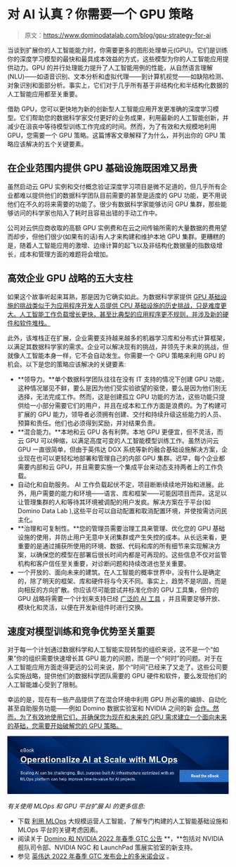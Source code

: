 # 对 AI 认真？你需要一个 GPU 策略

> 原文：<https://www.dominodatalab.com/blog/gpu-strategy-for-ai>

当谈到扩展你的人工智能能力时，你需要更多的图形处理单元(GPU)。它们是训练你的深度学习模型的最快和最具成本效益的方式，这些模型为你的人工智能应用提供动力。GPU 的并行处理能力提升了人工智能用例的性能，从自然语言理解(NLU)——如语音识别、文本分析和虚拟代理——到计算机视觉——如缺陷检测、对象识别和面部分析。事实上，它们对于几乎所有基于非结构化和半结构化数据的人工智能应用都至关重要。

借助 GPU，您可以更快地为新的创新型人工智能应用开发更准确的深度学习模型。它们帮助您的数据科学家交付更好的业务成果，利用最新的人工智能创新，并减少在沮丧中等待模型训练工作完成的时间。然而，为了有效和大规模地利用 GPU，您需要一个 GPU 策略。这篇博客文章解释了为什么，并列出你的 GPU 策略应该解决的五个关键要素。

## 在企业范围内提供 GPU 基础设施既困难又昂贵

虽然启动云 GPU 实例和交付概念验证深度学习项目是微不足道的，但几乎所有企业都难以提供他们的数据科学团队目前需要的甚至是适度的 GPU 功能，更不用说他们在不久的将来需要的功能了。很少有数据科学家能够访问 GPU 集群，那些能够访问的科学家也陷入了耗时且容易出错的手动工作中。

公司对云供应商收取的高额 GPU 实例费和在云之间传输所需的大量数据的费用望而却步，但他们很少(如果有的话)有人才来构建和维护本地 GPU 集群。更糟糕的是，随着人工智能应用的激增、边缘计算的起飞以及非结构化数据量的指数级增长，成本和管理方面的难题将会增加。

## 高效企业 GPU 战略的五大支柱

如果这个故事听起来耳熟，那是因为它确实如此。为数据科学家提供 [GPU 基础设施的挑战类似于为应用程序开发人员提供 CPU 基础设施的历史挑战，只是难度更大。人工智能工作负载增长更快，甚至比典型的应用程序更不规则，并涉及新的硬件和软件堆栈。](https://blog.dominodatalab.com/machine-learning-gpu)

此外，该堆栈正在扩展，企业需要支持越来越多的机器学习库和分布式计算框架，以满足其数据科学家的需求。企业可以解决现有的挑战，并领先于未来的挑战，但就像人工智能本身一样，它不会自动发生。你需要一个 GPU 策略来利用 GPU 的机会。以下是您的策略应该解决的关键要素:

*   **领导力。**单个数据科学团队往往在没有 IT 支持的情况下创建 GPU 功能，这种情况屡见不鲜，要么是因为他们受实验欲望的驱使，要么是因为他们别无选择，无法完成工作。然而，这是创建孤立 GPU 功能的方法，这些功能只提供给一小部分需要它们的用户，并且在成本和工作方面是浪费的。为了构建可扩展的 GPU 能力，领导者必须拥有创建、交付和持续升级这些能力的人员、预算和责任。他们也必须得到奖励，并对结果负责。
*   **混合能力。**本地和云 GPU 各有利弊。本地 GPU 更便宜，但不灵活，而云 GPU 可以伸缩，以满足高度可变的人工智能模型训练工作。虽然访问云 GPU 一直很简单，但由于英伟达 DGX 系统等新的融合基础设施解决方案，企业现在也可以更轻松地部署和管理自己的内部 GPU 集群。迟早，每个企业都需要内部和云 GPU，并且需要实施一个集成平台来动态支持两者上的工作负载。
*   自动化和自助服务。 AI 工作负载起伏不定，项目断断续续地开始和进展。此外，用户需要的能力和环境——语言、库和框架——可能因项目而异。这足以让管理集群的人和等待其环境被调配的用户发疯。解决方案在于平台(如 Domino Data Lab ),这些平台可以自动配置和取消配置环境，并使按需访问民主化。
*   **治理和可复制性。**您的管理员需要治理工具来管理、优化您的 GPU 基础设施的使用，并防止用户无意中关闭集群或产生失控的成本。从长远来看，更重要的是通过捕获所使用的环境、数据、代码和库的所有细节来实现解决方案，以确保您的模型在部署后很长时间内都是可再现的。这些信息不仅对监管机构和客户信任至关重要，对诊断问题和持续改进也至关重要。
*   一个开放的、面向未来的建筑。在人工智能的概率世界中，没有什么是确定的，除了明天的框架、库和硬件将与今天不同。事实上，趋势不是巩固，而是向相反的方向扩散。你应该尽可能尝试并标准化你的 GPU 工具集，但你的 GPU 战略将需要一个计划来支持已经 [广泛的 AI 工具](https://blog.dominodatalab.com/tensorflow-pytorch-or-keras-for-deep-learning) ，并且需要足够开放、模块化和灵活，以便在开发新组件时进行交换。

## 速度对模型训练和竞争优势至关重要

对于每一个计划通过数据科学和人工智能实现转型的组织来说，这不是一个“如果”你的组织需要快速增长其 GPU 能力的问题，而是一个“何时”的问题。对于在人工智能应用方面走得更远的公司来说，那个“时间”已经来了又走了。这些公司要么实施战略，提供他们的数据科学团队需要的 GPU 硬件和软件，要么发现他们的人工智能雄心受到了限制。

幸运的是，现在有一些产品提供了在混合环境中利用 GPU 所必需的编排、自动化甚至自助服务功能——例如 Domino 数据实验室和 NVIDIA 之间的新 [合作。然而，为了有效地使用它们，并确保您为现在和未来的 GPU 需求建立一个面向未来的基础，您需要开始破解您的 GPU 策略。](https://www.dominodatalab.com/news/domino-data-lab-extends-enterprise-mlops-to-the-edge-with-new-nvidia-fleet-command-support)

[![eBook  Operationalize AI at Scale with MLOps  Scaling AI can be challenging. But, purpose-built AI infrastructure optimized  with an MLOps platform can help improve time-to-value for AI projects. Read the eBook](img/31ec03611454bf25c3988c4e213aaa77.png)](https://cta-redirect.hubspot.com/cta/redirect/6816846/a07fdc6b-4c19-47b4-af5a-d67cdf6e86b4) 

*有关使用 MLOps 和 GPU 平台扩展 AI 的更多信息:*

*   下载 [利用 MLOps](https://www.dominodatalab.com/resources/operationalize-ai-at-scale-with-mlops-ventana-research) 大规模运营人工智能，了解专门构建的人工智能基础设施和 MLOps 平台的关键考虑因素。
*   阅读关于 [Domino 和 NVIDIA 2022 年春季 GTC 公告](/news/domino-data-lab-expands-collaboration-with-nvidia-and-tcs-with-new-enterprise-mlops-solutions-for-modern-it-stacks) **，**包括对 NVIDIA 舰队司令部、NVIDIA NGC 和 LaunchPad 策展实验室的新支持。
*   参见 [英伟达 2022 年春季 GTC 发布会上的多米诺会议](https://go.dominodatalab.com/gtc-march-2022) 。
